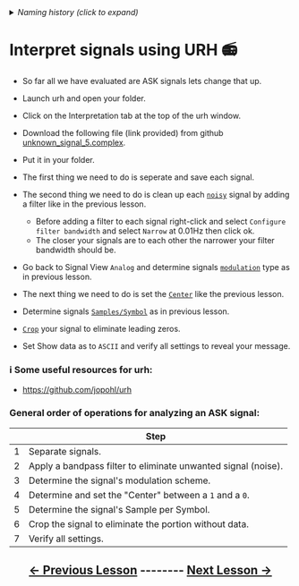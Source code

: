 <details><summary><i>Naming history (click to expand)</i></summary>
<pre>
2023 July 10: 080_Interpret_multiple_noisy_signals.md
</pre>
</details>

# Interpret signals using URH 📻

- So far all we have evaluated are ASK signals lets change that up.

- Launch urh and open your folder.

- Click on the Interpretation tab at the top of the urh window.

- Download the following file (link provided) from github [unknown_signal_5.complex](https://github.com/python-can-define-radio/sdr-course/raw/main/classroom_activities/Ch03_Analyzing_Signals_URH/unknown_signal_5.complex).

- Put it in your folder.

- The first thing we need to do is seperate and save each signal.

- The second thing we need to do is clean up each [`noisy`](https://github.com/python-can-define-radio/sdr-course/blob/main/classroom_activities/Ch03_Analyzing_Signals_URH/050_Interpret_unknown_noisy_signal.md) signal by adding a filter like in the previous lesson.
    - Before adding a filter to each signal right-click and select `Configure filter bandwidth` and select `Narrow` at 0.01Hz then click ok.
    - The closer your signals are to each other the narrower your filter bandwidth should be.

- Go back to Signal View `Analog` and determine signals [`modulation`](https://github.com/python-can-define-radio/sdr-course/blob/main/classroom_activities/Ch03_Analyzing_Signals_URH/020_Modulation.md) type as in previous lesson.

- The next thing we need to do is set the [`Center`](https://github.com/python-can-define-radio/sdr-course/blob/main/classroom_activities/Ch03_Analyzing_Signals_URH/050_Interpret_unknown_noisy_signal.md) like the previous lesson.

- Determine signals [`Samples/Symbol`](https://github.com/python-can-define-radio/sdr-course/blob/main/classroom_activities/Ch03_Analyzing_Signals_URH/040_Interpret_unknown_signal.md) as in previous lesson.

- [`Crop`](https://github.com/python-can-define-radio/sdr-course/blob/main/classroom_activities/Ch03_Analyzing_Signals_URH/060_Cropping_a_signal.md) your signal to eliminate leading zeros.

- Set Show data as to `ASCII` and verify all settings to reveal your message.


### ℹ️ Some useful resources for urh:

- https://github.com/jopohl/urh

### General order of operations for analyzing an ASK signal:
|    | Step |
|-----|-----------|
|1|  Separate signals.|
|2|  Apply a bandpass filter to eliminate unwanted signal (noise).|
|3|  Determine the signal's modulation scheme.|
|4|  Determine and set the "Center" between a `1` and a `0`.|
|5|  Determine the signal's Sample per Symbol.|
|6|  Crop the signal to eliminate the portion without data.|
|7|  Verify all settings.|

## <p align="center">[&larr; Previous Lesson](https://github.com/python-can-define-radio/sdr-course/blob/main/classroom_activities/Ch03_Analyzing_Signals_URH/070_Interpret_multiple_noisy_signals.md)  --------  [Next Lesson &rarr;](https://github.com/python-can-define-radio/sdr-course/blob/main/classroom_activities/Ch03_Analyzing_Signals_URH/090_Record_a_real_signal.md)</p>

